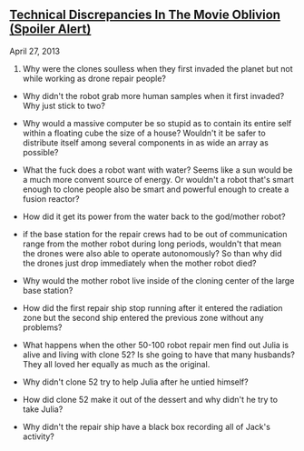 ## [Technical Discrepancies In The Movie Oblivion (Spoiler Alert)](/posts/technical-discrepancies-in-the-movie-oblivion.html)
April 27, 2013

1. Why were the clones soulless when they first invaded the planet but not while working as drone repair people?

* Why didn't the robot grab more human samples when it first invaded? Why just stick to two?

* Why would a massive computer be so stupid as to contain its entire self within a floating cube the size of a house? Wouldn't it be safer to distribute itself among several components in as wide an array as possible?

* What the fuck does a robot want with water? Seems like a sun would be a much more convent source of energy. Or wouldn't a robot that's smart enough to clone people also be smart and powerful enough to create a fusion reactor?

* How did it get its power from the water back to the god/mother robot?

* if the base station for the repair crews had to be out of communication range from the mother robot during long periods, wouldn't that mean the drones were also able to operate autonomously? So than why did the drones just drop immediately when the mother robot died?

* Why would the mother robot live inside of the cloning center of the large base station?

* How did the first repair ship stop running after it entered the radiation zone but the second ship entered the previous zone without any problems?

* What happens when the other 50-100 robot repair men find out Julia is alive and living with clone 52? Is she going to have that many husbands? They all loved her equally as much as the original.

* Why didn't clone 52 try to help Julia after he untied himself?

* How did clone 52 make it out of the dessert and why didn't he try to take Julia?

* Why didn't the repair ship have a black box recording all of Jack's activity?